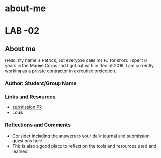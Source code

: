 # about-me

# LAB -02

## About me

Hello, my name is Patrick, but everyone calls me PJ for short. I spent 8 years in the Marine Corps and I got out with in Dec of 2019. I am currently working as a private contractor in executive protection. 

### Author: Student/Group Name

### Links and Resources
* [submission PR](http://xyz.com)
* Louis 

### Reflections and Comments
* Consider including the answers to your daily journal and submission questions here
* This is also a good place to reflect on the tools and resources used and learned